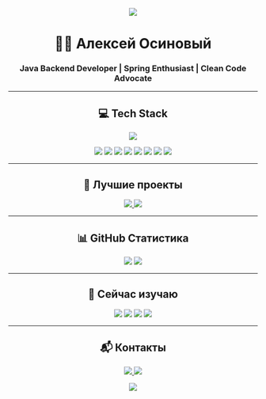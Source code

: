 <!-- 🎨 ШАПКА -->
<p align="center">
  <img src="https://capsule-render.vercel.app/api?type=wave&color=0:0f2027,50:203a43,100:2c5364&height=120&section=header" />
</p>

<h1 align="center">🧑‍💻 Алексей Осиновый</h1>
<h3 align="center">Java Backend Developer | Spring Enthusiast | Clean Code Advocate</h3>

---

<!-- 💻 ТЕХНОСТЕК -->
<h2 align="center">💻 Tech Stack</h2>

<p align="center">
  <img src="https://skillicons.dev/icons?i=java,spring,hibernate,maven,postgresql,docker,git,github,linux,intellij" />
</p>

<p align="center">
  <img src="https://img.shields.io/badge/Java-ED8B00?style=for-the-badge&logo=openjdk&logoColor=white" />
  <img src="https://img.shields.io/badge/Spring_Boot-6DB33F?style=for-the-badge&logo=springboot&logoColor=white" />
  <img src="https://img.shields.io/badge/Hibernate-59666C?style=for-the-badge&logo=hibernate&logoColor=white" />
  <img src="https://img.shields.io/badge/PostgreSQL-4169E1?style=for-the-badge&logo=postgresql&logoColor=white" />
  <img src="https://img.shields.io/badge/Maven-C71A36?style=for-the-badge&logo=apachemaven&logoColor=white" />
  <img src="https://img.shields.io/badge/Docker-2496ED?style=for-the-badge&logo=docker&logoColor=white" />
  <img src="https://img.shields.io/badge/Linux-FCC624?style=for-the-badge&logo=linux&logoColor=black" />
  <img src="https://img.shields.io/badge/IntelliJ_IDEA-000000?style=for-the-badge&logo=intellijidea&logoColor=white" />
</p>

---

<!-- 🚀 ПРОЕКТЫ -->
<h2 align="center">🚀 Лучшие проекты</h2>

<p align="center">
  <a href="https://github.com/OsinoviAlex43/Authentication-and-Authorization">
    <img src="https://github-readme-stats.vercel.app/api/pin/?username=OsinoviAlex43&repo=Authentication-and-Authorization&theme=radical" />
  </a>
  <a href="https://github.com/OsinoviAlex43/Java-Job-Interview-Bot">
    <img src="https://github-readme-stats.vercel.app/api/pin/?username=OsinoviAlex43&repo=Java-Job-Interview-Bot&theme=radical" />
  </a>
</p>

---

<!-- 📈 СТАТИСТИКА -->
<h2 align="center">📊 GitHub Статистика</h2>

<p align="center">
  <img src="https://github-readme-stats.vercel.app/api?username=OsinoviAlex43&show_icons=true&theme=tokyonight&hide_rank=true&hide=contribs" />
  <img src="https://github-readme-streak-stats.herokuapp.com/?user=OsinoviAlex43&theme=tokyonight" />
</p>

---

<!-- 🧠 ИЗУЧАЮ -->
<h2 align="center">🧠 Сейчас изучаю</h2>

<p align="center">
  <img src="https://img.shields.io/badge/Spring_Cloud-6DB33F?style=for-the-badge&logo=spring&logoColor=white" />
  <img src="https://img.shields.io/badge/OAuth2-000000?style=for-the-badge&logo=oauth&logoColor=white" />
  <img src="https://img.shields.io/badge/Kafka-231F20?style=for-the-badge&logo=apachekafka&logoColor=white" />
  <img src="https://img.shields.io/badge/Redis-DC382D?style=for-the-badge&logo=redis&logoColor=white" />
</p>

---


<!-- 📬 КОНТАКТЫ -->
<h2 align="center">📬 Контакты</h2>

<p align="center">
  <a href="https://t.me/osinoviialex">
    <img src="https://img.shields.io/badge/Telegram-26A5E4?style=for-the-badge&logo=telegram&logoColor=white" />
  </a>
  <a href="mailto:osinovijaleksej@gmail.com">
    <img src="https://img.shields.io/badge/Gmail-D14836?style=for-the-badge&logo=gmail&logoColor=white" />
  </a>
</p>

<!-- 🌊 ФУТЕР -->
<p align="center">
  <img src="https://capsule-render.vercel.app/api?type=waving&color=0:2c3e50,100:3498db&height=100&section=footer" />
</p>
